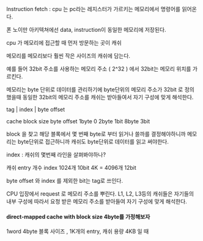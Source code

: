 Instruction fetch : cpu 는 pc라는 레지스터가 가르키는 메모리에서 명령어를 읽어온다. 

폰 노이만 아키텍쳐에선 data, instruction이 동일한 메모리에 저장된다. 

cpu 가 메모리에 접근할 때 먼저 방문하는 곳이 캐쉬

메모리를 메모리보다 훨씬 작은 사이즈의 캐쉬에 담는다.

예를 들어 32bit 주소를 사용하는 메모리 주소 ( 2^32 ) 에서 32bit는 메모리 위치를 가르킨다.

메모리는 byte 단위로 데이터를 관리하기에 byte단위의 메모리 주소가 32bit 로 정의했을때 
동일한 32bit의 메모리 주소를 캐쉬는 받아들여서 자기 구성에 맞게 해석한다.

tag | index | byte offset

cache block size  byte offset
1byte                      0
2byte                      1bit 
8byte                      3bit

block 을 찾고 해당 블록에서 몇 번째 byte로 부터 읽거나 쓸까를 결정해야하니까 
메모리는 byte단위로 접근하니까 캐쉬도 byte단위로 데이터를 읽고 써야한다. 

index : 캐쉬의 몇번째 라인을 살펴봐야하나?

캐쉬 entry 개수   index
1024개                 10bit
4K = 4096개        12bit

byte offset 와 index 를 제외한 bit는 tag로 쓰인다. 

CPU 입장에서 request 로 메모리 주소를 뿌린다. L1, L2, L3등의 캐쉬들은 자기들의 내부 구성에 따라서 요청 받은 메모리 주소를 받아들여 자기 구성에 맞게 해석한다. 

#### direct-mapped cache with block size 4byte를 가정해보자
1word 4byte 블록 사이즈 , 1K개의 entry, 캐쉬 용량 4KB 일 때

#### 
